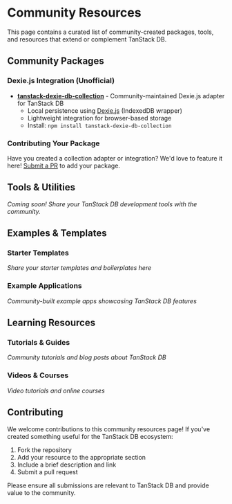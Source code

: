 # Community Resources

This page contains a curated list of community-created packages, tools, and resources that extend or complement TanStack DB.

## Community Packages

### Dexie.js Integration (Unofficial)
- **[tanstack-dexie-db-collection](https://github.com/yourusername/tanstack-dexie-db-collection)** - Community-maintained Dexie.js adapter for TanStack DB
  - Local persistence using [Dexie.js](https://dexie.org) (IndexedDB wrapper)
  - Lightweight integration for browser-based storage
  - Install: `npm install tanstack-dexie-db-collection`

### Contributing Your Package

Have you created a collection adapter or integration? We'd love to feature it here! [Submit a PR](https://github.com/TanStack/db/pulls) to add your package.

## Tools & Utilities

*Coming soon! Share your TanStack DB development tools with the community.*

## Examples & Templates

### Starter Templates
*Share your starter templates and boilerplates here*

### Example Applications
*Community-built example apps showcasing TanStack DB features*

## Learning Resources

### Tutorials & Guides
*Community tutorials and blog posts about TanStack DB*

### Videos & Courses
*Video tutorials and online courses*

## Contributing

We welcome contributions to this community resources page! If you've created something useful for the TanStack DB ecosystem:

1. Fork the repository
2. Add your resource to the appropriate section
3. Include a brief description and link
4. Submit a pull request

Please ensure all submissions are relevant to TanStack DB and provide value to the community.
